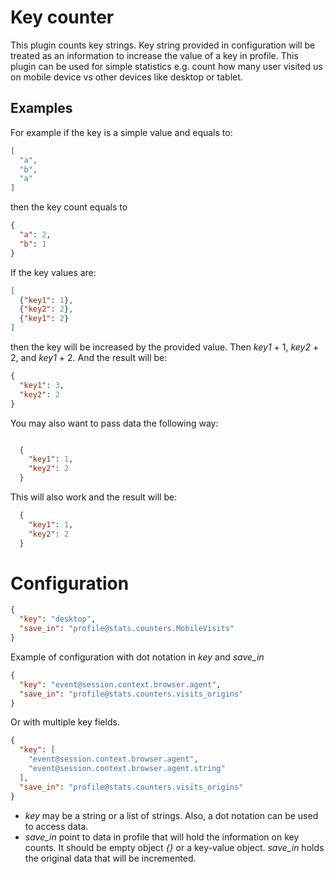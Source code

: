 # Key counter

This plugin counts key strings. Key string provided in configuration will be treated as an information to increase the
value of a key in profile. This plugin can be used for simple statistics e.g. count how many user visited us on mobile
device vs other devices like desktop or tablet.

## Examples

For example if the key is a simple value and equals to:

```json
[
  "a",
  "b",
  "a"
]
``` 

then the key count equals to

```json
{
  "a": 2,
  "b": 1
}
```

If the key values are:

```json
[
  {"key1": 1},
  {"key2": 2},
  {"key1": 2}
]
```

then the key will be increased by the provided value. Then *key1* + 1, *key2* + 2, and *key1* + 2. And the result will
be:

```json
{
  "key1": 3,
  "key2": 2
}
```

You may also want to pass data the following way:

```json

  {
    "key1": 1,
    "key2": 2
  }
```

This will also work and the result will be:


```json
  {
    "key1": 1,
    "key2": 2
  }
```

# Configuration

```json
{
  "key": "desktop",
  "save_in": "profile@stats.counters.MobileVisits"
}
```

Example of configuration with dot notation in *key* and *save_in*

```json
{
  "key": "event@session.context.browser.agent",
  "save_in": "profile@stats.counters.visits_origins"
}
```

Or with multiple key fields.

```json
{
  "key": [
    "event@session.context.browser.agent",
    "event@session.context.browser.agent.string"
  ],
  "save_in": "profile@stats.counters.visits_origins"
}
```

* *key* may be a string or a list of strings. Also, a dot notation can be used to access data.
* *save_in* point to data in profile that will hold the information on key counts. It should be empty object *{}* or a
  key-value object. *save_in* holds the original data that will be incremented.



